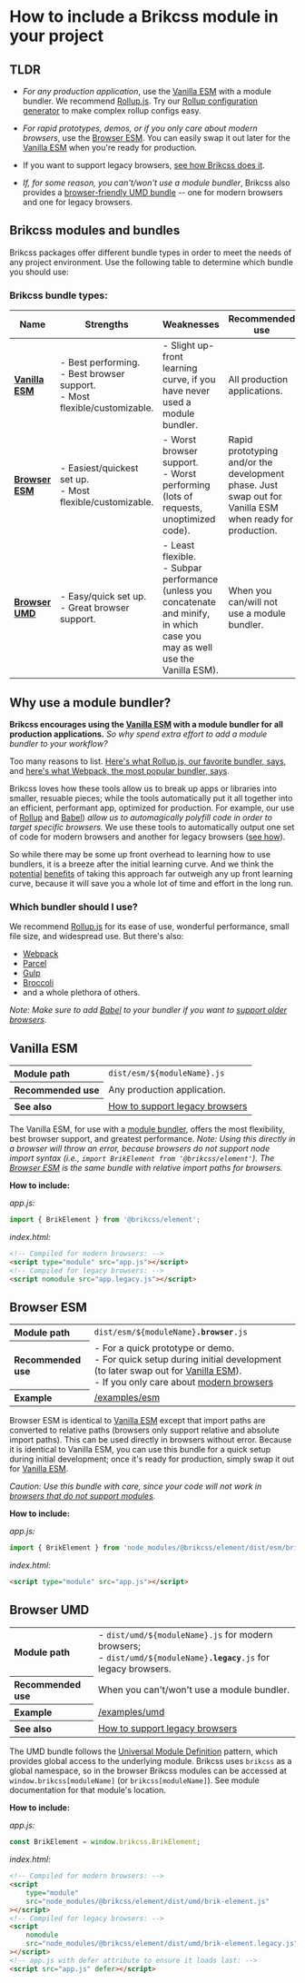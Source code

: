 # How to include a Brikcss module in your project

## TLDR

-   _For any production application_, use the [Vanilla ESM](#vanilla-esm) with a module bundler. We recommend [Rollup.js](https://rollupjs.org). Try our [Rollup configuration generator](https://www.npmjs.com/package/@brikcss/rollup-config-generator) to make complex rollup configs easy.

-   _For rapid prototypes, demos, or if you only care about modern browsers_, use the [Browser ESM](#browser-esm). You can easily swap it out later for the [Vanilla ESM](#vanilla-esm) when you're ready for production.

-   If you want to support legacy browsers, [see how Brikcss does it](./supporting-legacy-browsers.md).

-   _If, for some reason, you can't/won't use a module bundler_, Brikcss also provides a [browser-friendly UMD bundle](#browser-umd) -- one for modern browsers and one for legacy browsers.

## Brikcss modules and bundles

Brikcss packages offer different bundle types in order to meet the needs of any project environment. Use the following table to determine which bundle you should use:

### **Brikcss bundle types:**

| Name                            | Strengths                                                                      | Weaknesses                                                                                                                        | Recommended use                                                                                          |
| ------------------------------- | ------------------------------------------------------------------------------ | --------------------------------------------------------------------------------------------------------------------------------- | -------------------------------------------------------------------------------------------------------- |
| [**Vanilla ESM**](#vanilla-esm) | - Best performing.<br>- Best browser support.<br>- Most flexible/customizable. | - Slight up-front learning curve, if you have never used a module bundler.                                                        | All production applications.                                                                             |
| [**Browser ESM**](#browser-esm) | - Easiest/quickest set up.<br>- Most flexible/customizable.                    | - Worst browser support.<br>- Worst performing (lots of requests, unoptimized code).                                              | Rapid prototyping and/or the development phase. Just swap out for Vanilla ESM when ready for production. |
| [**Browser UMD**](#browser-umd) | - Easy/quick set up.<br>- Great browser support.                               | - Least flexible.<br>- Subpar performance (unless you concatenate and minify, in which case you may as well use the Vanilla ESM). | When you can/will not use a module bundler.                                                              |

## Why use a module bundler?

**Brikcss encourages using the [Vanilla ESM](#vanilla-esm) with a module bundler for all production applications.** _So why spend extra effort to add a module bundler to your workflow?_

Too many reasons to list. [Here's what Rollup.js, our favorite bundler, says](https://rollupjs.org/guide/en#the-why), and [here's what Webpack, the most popular bundler, says](https://webpack.js.org/concepts/why-webpack/).

Brikcss loves how these tools allow us to break up apps or libraries into smaller, resuable pieces; while the tools automatically put it all together into an efficient, performant app, optimized for production. For example, our use of [Rollup](https://rollupjs.org) and [Babel](https://babeljs.io)) _allow us to automagically polyfill code in order to target specific browsers._ We use these tools to automatically output one set of code for modern browsers and another for legacy browsers ([see how](./supporting-legacy-browsers.md)).

So while there may be some up front overhead to learning how to use bundlers, it is a breeze after the initial learning curve. And we think the [potential](https://duckduckgo.com/?q=why+webpack+or+rollupjs) [benefits](https://duckduckgo.com/?q=why+module+bundler) of taking this approach far outweigh any up front learning curve, because it will save you a whole lot of time and effort in the long run.

### Which bundler should I use?

We recommend [Rollup.js](https://rollupjs.org) for its ease of use, wonderful performance, small file size, and widespread use. But there's also:

-   [Webpack](https://webpack.js.org)
-   [Parcel](https://parceljs.org)
-   [Gulp](https://gulpjs.com)
-   [Broccoli](https://broccoli.build)
-   and a whole plethora of others.

_Note: Make sure to add [Babel](https://babeljs.io/) to your bundler if you want to [support older browsers](./supporting-legacy-browsers.md)._

## Vanilla ESM

<table class="data-table">
    <tr>
        <th align="left"><strong>Module path</strong></th>
        <td><code>dist/esm/${moduleName}.js</code></td>
    </tr>
    <tr>
        <th align="left"><strong>Recommended use</strong></th>
        <td>Any production application.</td>
    </tr>
    <tr>
        <th align="left"><strong>See also</strong></th>
        <td><a href="#supporting-legacy-browsers">How to support legacy browsers</a></td>
    </tr>
</table>

The Vanilla ESM, for use with a [module bundler](#why-use-a-module-bundler), offers the most flexibility, best browser support, and greatest performance. _Note: Using this directly in a browser will throw an error, because browsers do not support node import syntax (i.e., `import BrikElement from '@brikcss/element'`). The [Browser ESM](#browser-esm) is the same bundle with relative import paths for browsers._

**How to include:**

_app.js:_

```js
import { BrikElement } from '@brikcss/element';
```

_index.html:_

```html
<!-- Compiled for modern browsers: -->
<script type="module" src="app.js"></script>
<!-- Compiled for legacy browsers: -->
<script nomodule src="app.legacy.js"></script>
```

## Browser ESM

<table class="data-table">
    <tr>
        <th align="left"><strong>Module path</strong></th>
        <td><code>dist/esm/${moduleName}<strong>.browser</strong>.js</code></td>
    </tr>
    <tr>
        <th align="left"><strong>Recommended use</strong></th>
        <td>- For a quick prototype or demo.<br>
        - For quick setup during initial development (to later swap out for <a href="#vanilla-esm">Vanilla ESM</a>).<br>
        - If you only care about <a href="https://caniuse.com/#feat=es6-module">modern browsers</a><div class=""></div></td>
    </tr>
    <tr>
        <th align="left"><strong>Example</strong></th>
        <td><a href="../examples/esm">/examples/esm</a></td>
    </tr>
</table>

Browser ESM is identical to [Vanilla ESM](#vanilla-esm) except that import paths are converted to relative paths (browsers only support relative and absolute import paths). This can be used directly in browsers without error. Because it is identical to Vanilla ESM, you can use this bundle for a quick setup during initial development; once it's ready for production, simply swap it out for [Vanilla ESM](#vanilla-esm).

_Caution: Use this bundle with care, since your code will not work in [browsers that do not support modules](https://caniuse.com/#feat=es6-module)._

**How to include:**

_app.js:_

```js
import { BrikElement } from 'node_modules/@brikcss/element/dist/esm/brik-element.browser.js';
```

_index.html:_

```html
<script type="module" src="app.js"></script>
```

## Browser UMD

<table class="data-table">
    <tr>
        <th align="left"><strong>Module path</strong></th>
        <td>- <code>dist/umd/${moduleName}.js</code> for modern browsers;<br>- <code>dist/umd/${moduleName}<strong>.legacy</strong>.js</code> for legacy browsers.</td>
    </tr>
    <tr>
        <th align="left"><strong>Recommended use</strong></th>
        <td>When you can't/won't use a module bundler.</td>
    </tr>
    <tr>
        <th align="left"><strong>Example</strong></th>
        <td><a href="../examples/umd">/examples/umd</a></td>
    </tr>
    <tr>
        <th align="left"><strong>See also</strong></th>
        <td><a href="#supporting-legacy-browsers">How to support legacy browsers</a></td>
    </tr>
</table>

The UMD bundle follows the [Universal Module Definition](https://github.com/umdjs/umd) pattern, which provides global access to the underlying module. Brikcss uses `brikcss` as a global namespace, so in the browser Brikcss modules can be accessed at `window.brikcss[moduleName]` (or `brikcss[moduleName]`). See module documentation for that module's location.

**How to include:**

_app.js:_

```js
const BrikElement = window.brikcss.BrikElement;
```

_index.html:_

```html
<!-- Compiled for modern browsers: -->
<script
    type="module"
    src="node_modules/@brikcss/element/dist/umd/brik-element.js"
></script>
<!-- Compiled for legacy browsers: -->
<script
    nomodule
    src="node_modules/@brikcss/element/dist/umd/brik-element.legacy.js"
></script>
<!-- app.js with defer attribute to ensure it loads last: -->
<script src="app.js" defer></script>
```
